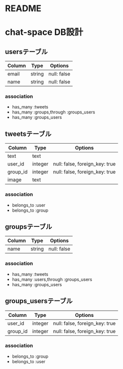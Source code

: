 # README
# chat-space DB設計
## usersテーブル
|Column|Type|Options|
|------|----|-------|
|email|string|null: false|
|name|string|null: false|
### association
- has_many :tweets
- has_many :groups,through :groups_users
- has_many :groups_users


## tweetsテーブル
|Column|Type|Options|
|------|----|-------|
|text|text||
|user_id|integer|null: false, foreign_key: true|
|group_id|integer|null: false, foreign_key: true|
|image|text||

### association
- belongs_to :user
- belongs_to :group


## groupsテーブル
|Column|Type|Options|
|------|----|-------|
|name|string|null: false|
### association
- has_many :tweets
- has_many :users,through :groups_users
- has_many :groups_users

## groups_usersテーブル
|Column|Type|Options|
|------|----|-------|
|user_id|integer|null: false, foreign_key: true|
|group_id|integer|null: false, foreign_key: true|
### association
- belongs_to :group
- belongs_to :user
 